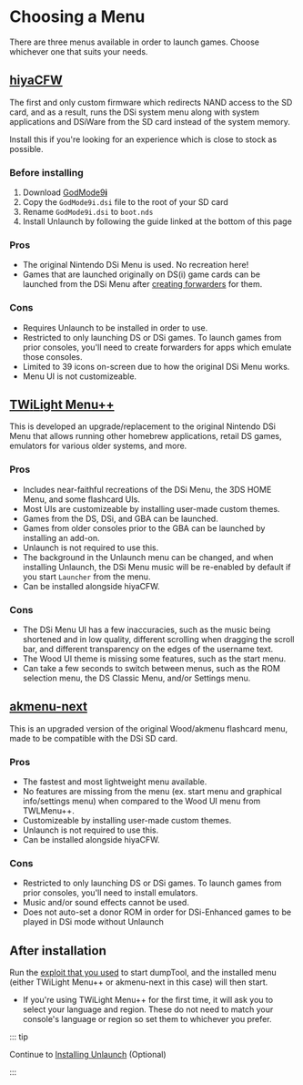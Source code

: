 # Choosing a Menu

There are three menus available in order to launch games. Choose whichever one that suits your needs.

## [hiyaCFW](https://wiki.ds-homebrew.com/hiyacfw/installing)

The first and only custom firmware which redirects NAND access to the SD card, and as a result, runs the DSi system menu along with system applications and DSiWare from the SD card instead of the system memory.

Install this if you're looking for an experience which is close to stock as possible.

### Before installing

1. Download [GodMode9**i**](https://github.com/DS-Homebrew/GodMode9i/releases/latest/download/GodMode9i.dsi)
1. Copy the `GodMode9i.dsi` file to the root of your SD card
1. Rename `GodMode9i.dsi` to `boot.nds`
1. Install Unlaunch by following the guide linked at the bottom of this page

### Pros

- The original Nintendo DSi Menu is used. No recreation here!
- Games that are launched originally on DS(i) game cards can be launched from the DSi Menu after [creating forwarders](https://wiki.ds-homebrew.com/ds-index/forwarders) for them.

### Cons

- Requires Unlaunch to be installed in order to use.
- Restricted to only launching DS or DSi games. To launch games from prior consoles, you'll need to create forwarders for apps which emulate those consoles.
- Limited to 39 icons on-screen due to how the original DSi Menu works.
- Menu UI is not customizeable.

## [**TW**i**L**ight Menu++](https://wiki.ds-homebrew.com/twilightmenu/installing-dsi)

This is developed an upgrade/replacement to the original Nintendo DSi Menu that allows running other homebrew applications, retail DS games, emulators for various older systems, and more.

### Pros

- Includes near-faithful recreations of the DSi Menu, the 3DS HOME Menu, and some flashcard UIs.
- Most UIs are customizeable by installing user-made custom themes.
- Games from the DS, DSi, and GBA can be launched.
- Games from older consoles prior to the GBA can be launched by installing an add-on.
- Unlaunch is not required to use this.
- The background in the Unlaunch menu can be changed, and when installing Unlaunch, the DSi Menu music will be re-enabled by default if you start `Launcher` from the menu.
- Can be installed alongside hiyaCFW.

### Cons

- The DSi Menu UI has a few inaccuracies, such as the music being shortened and in low quality, different scrolling when dragging the scroll bar, and different transparency on the edges of the username text.
- The Wood UI theme is missing some features, such as the start menu.
- Can take a few seconds to switch between menus, such as the ROM selection menu, the DS Classic Menu, and/or Settings menu.

## [akmenu-next](https://sanrax.github.io/flashcart-guides/tutorials/akmenu-next/#__tabbed_1_2)

This is an upgraded version of the original Wood/akmenu flashcard menu, made to be compatible with the DSi SD card.

### Pros

- The fastest and most lightweight menu available.
- No features are missing from the menu (ex. start menu and graphical info/settings menu) when compared to the Wood UI menu from TWLMenu++.
- Customizeable by installing user-made custom themes.
- Unlaunch is not required to use this.
- Can be installed alongside hiyaCFW.

### Cons

- Restricted to only launching DS or DSi games. To launch games from prior consoles, you'll need to install emulators.
- Music and/or sound effects cannot be used.
- Does not auto-set a donor ROM in order for DSi-Enhanced games to be played in DSi mode without Unlaunch

## After installation

Run the [exploit that you used](launching-the-exploit.html) to start dumpTool, and the installed menu (either TWiLight Menu++ or akmenu-next in this case) will then start.
- If you're using TWiLight Menu++ for the first time, it will ask you to select your language and region. These do not need to match your console's language or region so set them to whichever you prefer.

::: tip

Continue to [Installing Unlaunch](installing-unlaunch.html) (Optional)

:::
